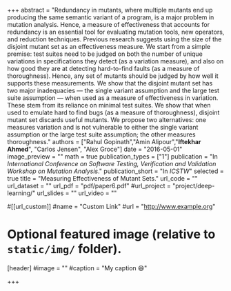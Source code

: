 +++
abstract = "Redundancy in mutants, where multiple mutants end up producing the same semantic variant of a program, is a major problem in mutation analysis. Hence, a measure of effectiveness that accounts for redundancy is an essential tool for evaluating mutation tools, new operators, and reduction techniques. Previous research suggests using the size of the disjoint mutant set as an effectiveness measure. We start from a simple premise: test suites need to be judged on both the number of unique variations in specifications they detect (as a variation measure), and also on how good they are at detecting hard-to-find faults (as a measure of thoroughness). Hence, any set of mutants should be judged by how well it supports these measurements. We show that the disjoint mutant set has two major inadequacies — the single variant assumption and the large test suite assumption — when used as a measure of effectiveness in variation. These stem from its reliance on minimal test suites. We show that when used to emulate hard to find bugs (as a measure of thoroughness), disjoint mutant set discards useful mutants. We propose two alternatives: one measures variation and is not vulnerable to either the single variant assumption or the large test suite assumption; the other measures thoroughness."
authors = ["Rahul Gopinath","Amin Alipour","<b>Iftekhar Ahmed</b>", "Carlos Jensen", "Alex Groce"]
date = "2016-05-01"
image_preview = ""
math = true
publication_types = ["1"]
publication = "In *International Conference  on  Software  Testing, Verification and Validation Workshop on Mutation Analysis*."
publication_short = "In *ICSTW*"
selected = true
title = "Measuring Effectiveness of Mutant Sets."
url_code = ""
url_dataset = ""
url_pdf = "pdf/paper6.pdf"
#url_project = "project/deep-learning/"
url_slides = ""
url_video = ""

#[[url_custom]]
#name = "Custom Link"
#url = "http://www.example.org"

# Optional featured image (relative to `static/img/` folder).
[header]
#image = ""
#caption = "My caption :smile:"

+++

